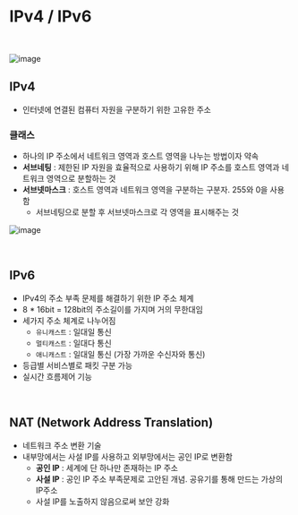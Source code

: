 # IPv4 / IPv6

<br>

![image](https://user-images.githubusercontent.com/71180414/150460866-44f171c6-5340-40bf-a884-0351e9eec992.png)

## IPv4

- 인터넷에 연결된 컴퓨터 자원을 구분하기 위한 고유한 주소

### 클래스

- 하나의 IP 주소에서 네트워크 영역과 호스트 영역을 나누는 방법이자 약속
- **서브네팅** : 제한된 IP 자원을 효율적으로 사용하기 위해 IP 주소를 호스트 영역과 네트워크 영역으로 분할하는 것
- **서브넷마스크** : 호스트 영역과 네트워크 영역을 구분하는 구분자. 255와 0을 사용함
    - 서브네팅으로 분할 후 서브넷마스크로 각 영역을 표시해주는 것

![image](https://user-images.githubusercontent.com/71180414/150463537-1a2683a9-43a6-4fa3-b94b-e44c4cc8d7ce.png)

<br>

## IPv6

- IPv4의 주소 부족 문제를 해결하기 위한 IP 주소 체계
- 8 * 16bit = 128bit의 주소길이를 가지며 거의 무한대임
- 세가지 주소 체계로 나누어짐
    - `유니캐스트` : 일대일 통신
    - `멀티캐스트` : 일대다 통신
    - `애니캐스트` : 일대일 통신 (가장 가까운 수신자와 통신)
- 등급별 서비스별로 패킷 구분 가능
- 실시간 흐름제어 기능

<br>

## NAT (Network Address Translation)

- 네트워크 주소 변환 기술
- 내부망에서는 사설 IP를 사용하고 외부망에서는 공인 IP로 변환함
    - **공인 IP** : 세계에 단 하나만 존재하는 IP 주소
    - **사설 IP** : 공인 IP 주소 부족문제로 고안된 개념. 공유기를 통해 만드는 가상의 IP주소
    - 사설 IP를 노출하지 않음으로써 보안 강화

<br>